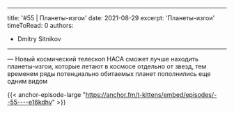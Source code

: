 
---
title: '#55 | Планеты-изгои'
date: 2021-08-29
excerpt: 'Планеты-изгои'
timeToRead: 0
authors:
  - Dmitry Sitnikov
---

— Новый космический телескоп НАСА сможет лучше находить планеты-изгои, которые летают в космосе отдельно от звезд, тем временем ряды потенциально обитаемых планет пополнились еще одним видом

{{< anchor-episode-large "https://anchor.fm/t-kittens/embed/episodes/--55----e16kdhv" >}}
